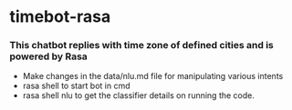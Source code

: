 # timebot-rasa

### This chatbot replies with time zone of defined cities and is powered by Rasa

* Make changes in the data/nlu.md file for manipulating various intents
* rasa shell to start bot in cmd
* rasa shell nlu to get the classifier details on running the code.
